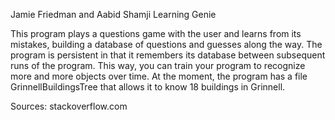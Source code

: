 Jamie Friedman and Aabid Shamji
Learning Genie

This program plays a questions game with the user and learns from its mistakes, building a database of questions 
and guesses along the way. The program is persistent in that it remembers its database between subsequent runs of the program. 
This way, you can train your program to recognize more and more objects over time. At the moment, the program has a file 
GrinnellBuildingsTree that allows it to know 18 buildings in Grinnell. 

Sources: stackoverflow.com
